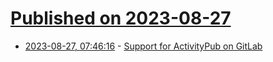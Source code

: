 # [Published on 2023-08-27](index.md)

* [2023-08-27, 07:46:16](https://lobste.rs/s/bp1yyt/support_for_activitypub_on_gitlab) - [Support for ActivityPub on GitLab](https://gitlab.com/groups/gitlab-org/-/epics/11247)
